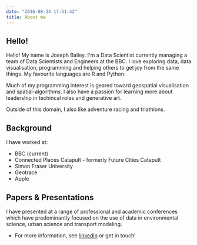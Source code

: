 ```yaml
---
date: "2016-08-24 17:51:42"
title: About me
---
```


## Hello!

Hello! My name is Joseph Bailey. I'm a Data Scientist currently managing a team of Data Scientists and Engineers at the BBC. I love exploring data, data visualisation, programming and helping others to get joy from the same things. My favourite languages are R and Python.

Much of my programming interest is geared toward geospatial visualisation and spatial-algorithms. I also have a passion for learning more about leadership in techincal roles and generative art.

Outside of this domain, I also like adventure racing and triathlons. 

## Background

I have worked at:

- BBC (current)
- Connected Places Catapult - formerly Future Cities Catapult
- Simon Fraser University
- Geotrace
- Apple

## Papers & Presentations

I have presented at a range of professional and academic conferences which have predominantly focused on the use of data in environmental science, urban science and transport modeling. 

- For more information, see [linkedin](https://www.linkedin.com/in/jbaileyh/) or get in touch! 

